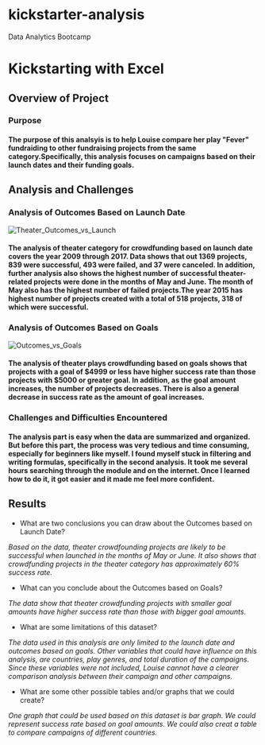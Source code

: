 # kickstarter-analysis
Data Analytics Bootcamp
# Kickstarting with Excel

## Overview of Project

### Purpose
#### The purpose of this analsyis is to help Louise compare her play "Fever" fundraiding to other fundraising projects from the same category.Specifically, this analysis focuses on campaigns based on their launch dates and their funding goals.

## Analysis and Challenges

### Analysis of Outcomes Based on Launch Date
![Theater_Outcomes_vs_Launch](https://user-images.githubusercontent.com/96095956/148322863-b9d97e9a-fc9f-439b-a659-055583353d95.png)
#### The analysis of theater category for crowdfunding based on launch date covers the year 2009 through 2017. Data shows that out 1369 projects, 839 were successful, 493 were failed, and 37 were canceled. In addition, further analysis also shows the highest number of successful theater-related projects were done in the months of May and June. The month of May also has the highest number of failed projects.The year 2015 has highest number of projects created with a total of 518 projects, 318 of which were successful. 

### Analysis of Outcomes Based on Goals

![Outcomes_vs_Goals](https://user-images.githubusercontent.com/96095956/148322968-c56cab97-ea4f-4dfd-a5cd-c5c5dba452d5.png)
#### The analysis of theater plays crowdfunding based on goals shows that projects with a goal of $4999  or less have higher success rate than those projects with $5000 or greater goal. In addition, as the goal amount increases, the number of projects decreases. There is also a general decrease in success rate as the amount of goal increases.

### Challenges and Difficulties Encountered
#### The analysis part is easy when the data are summarized and organized. But before this part, the process was very tedious and time consuming, especially for beginners like myself. I found myself stuck in filtering and writing formulas, specifically in the second analysis. It took me several hours searching through the module and on the internet. Once I learned how to do it, it got easier and it made me feel more confident.  

## Results

- What are two conclusions you can draw about the Outcomes based on Launch Date?

*Based on the data, theater crowdfounding projects are likely to be successful when launched in the months of May or June. It also shows that crowdfunding projects in the theater category has approximately 60% success rate.*

- What can you conclude about the Outcomes based on Goals?
 
 *The data show that theater crowdfunding projects with smaller goal amounts have higher success rate than those with bigger goal amounts.* 

- What are some limitations of this dataset?

*The data used in this analysis are only limited to the launch date and outcomes based on goals. Other variables that could have influence on this analysis, are countries, play genres, and total duration of the campaigns. Since these variables were not included, Louise cannot have a clearer comparison analysis between their campaign and other campaigns.*

- What are some other possible tables and/or graphs that we could create?

*One graph that could be used based on this dataset is bar graph. We could represent success rate based on goal amounts. We could also creat a table to compare campaigns of different countries.* 
